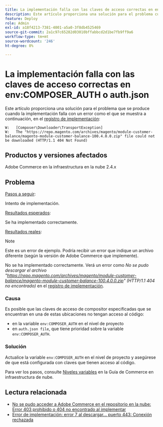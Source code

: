 ```yaml
---
title: La implementación falla con las claves de acceso correctas en env:COMPOSER_AUTH o auth.json
description: Este artículo proporciona una solución para el problema cuando la implementación falla con el siguiente error "No se pudo descargar el archivo https://repo.magento.com/archives/magento/module-customer-balance/magento-module-customer-balance-100.4.0.0.zip (HTTP/1.1 404 No encontrado)".
feature: Deploy
role: Admin
exl-id: a18f4213-7381-4001-a5a0-3f8db4525469
source-git-commit: 2a1c97c65282d03010bffabbcd2d1be7fb9ff9a6
workflow-type: tm+mt
source-wordcount: '246'
ht-degree: 0%

---
```


# La implementación falla con las claves de acceso correctas en env:COMPOSER_AUTH o auth.json

Este artículo proporciona una solución para el problema que se produce cuando la implementación falla con un error como el que se muestra a continuación, en el [registro de implementación](https://experienceleague.adobe.com/en/docs/commerce-cloud-service/user-guide/develop/test/log-locations#deploy-log):

```
W:   [Composer\Downloader\TransportException]
W:   The "https://repo.magento.com/archives/magento/module-customer-balance/magento-module-customer-balance-100.4.0.0.zip" file could not be downloaded (HTTP/1.1 404 Not Found)
```

## Productos y versiones afectados

Adobe Commerce en la infraestructura en la nube 2.4.x

## Problema

<u>Pasos a seguir</u>:

Intento de implementación.

<u>Resultados esperados</u>:

Se ha implementado correctamente.

<u>Resultados reales</u>:

>[!NOTE]
>
>Este es un error de ejemplo. Podría recibir un error que indique un archivo diferente (según la versión de Adobe Commerce que implemente).

No se ha implementado correctamente. Verá un error como *No se pudo descargar el archivo &quot;https://repo.magento.com/archives/magento/module-customer-balance/magento-module-customer-balance-100.4.0.0.zip&quot; (HTTP/1.1 404 no encontrado)* en el [registro de implementación](https://experienceleague.adobe.com/en/docs/commerce-cloud-service/user-guide/develop/test/log-locations#deploy-log).

### Causa

Es posible que las claves de acceso de compositor especificadas que se encuentran en una de estas ubicaciones no tengan acceso al código:

* en la variable `env:COMPOSER_AUTH` en el nivel de proyecto
* en `auth.json file`, que tiene prioridad sobre la variable `env:COMPOSER_AUTH`.

### Solución

Actualice la variable `env:COMPOSER_AUTH` en el nivel de proyecto y asegúrese de que está configurada con claves que tienen acceso al código.

Para ver los pasos, consulte [Niveles variables](https://experienceleague.adobe.com/en/docs/commerce-cloud-service/user-guide/configure/env/variable-levels) en la Guía de Commerce en infraestructura de nube.

## Lectura relacionada

* [No se pudo acceder a Adobe Commerce en el repositorio en la nube: Error 403 prohibido o 404 no encontrado al implementar](/docs/commerce-knowledge-base/kb/troubleshooting/deployment/magento-commerce-cloud-repo-could-not-be-accessed-403-forbidden-or-404-not-found-error-when-deploying.html)
* [Error de implementación: error 7 al descargar... puerto 443: Conexión rechazada](/help/troubleshooting/deployment/deployment-error-downloading-connection-refused-adobe-commerce.md)
